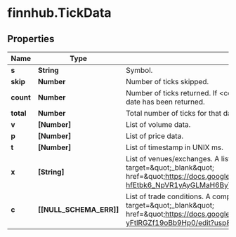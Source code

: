 # finnhub.TickData

## Properties

Name | Type | Description | Notes
------------ | ------------- | ------------- | -------------
**s** | **String** | Symbol. | [optional] 
**skip** | **Number** | Number of ticks skipped. | [optional] 
**count** | **Number** | Number of ticks returned. If &lt;code&gt;count&lt;/code&gt; &lt; &lt;code&gt;limit&lt;/code&gt;, all data for that date has been returned. | [optional] 
**total** | **Number** | Total number of ticks for that date. | [optional] 
**v** | **[Number]** | List of volume data. | [optional] 
**p** | **[Number]** | List of price data. | [optional] 
**t** | **[Number]** | List of timestamp in UNIX ms. | [optional] 
**x** | **[String]** | List of venues/exchanges. A list of exchange codes can be found &lt;a target&#x3D;\&quot;_blank\&quot; href&#x3D;\&quot;https://docs.google.com/spreadsheets/d/1Tj53M1svmr-hfEtbk6_NpVR1yAyGLMaH6ByYU6CG0ZY/edit?usp&#x3D;sharing\&quot;,&gt;here&lt;/a&gt; | [optional] 
**c** | **[[NULL_SCHEMA_ERR]]** | List of trade conditions. A comprehensive list of trade conditions code can be found &lt;a target&#x3D;\&quot;_blank\&quot; href&#x3D;\&quot;https://docs.google.com/spreadsheets/d/1PUxiSWPHSODbaTaoL2Vef6DgU-yFtlRGZf19oBb9Hp0/edit?usp&#x3D;sharing\&quot;&gt;here&lt;/a&gt; | [optional] 


